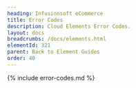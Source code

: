 ```yaml
---
heading: Infusionsoft eCommerce
title: Error Codes
description: Cloud Elements Error Codes.
layout: docs
breadcrumbs: /docs/elements.html
elementId: 321
parent: Back to Element Guides
order: 40
---
```


{% include error-codes.md %}
